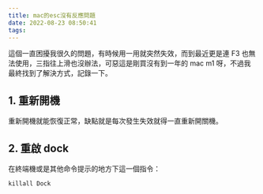 ```yaml
---
title: mac的esc沒有反應問題
date: 2022-08-23 08:50:41
tags:
---
```


這個一直困擾我很久的問題，有時候用一用就突然失效，而到最近更是連 F3 也無法使用，三指往上滑也沒辦法，可惡這是剛買沒有到一年的 mac m1 呀，不過我最終找到了解決方式，記錄一下。

<!--more-->

## 1. 重新開機

重新開機就能恢復正常，缺點就是每次發生失效就得一直重新開關機。

## 2. 重啟 dock

在終端機或是其他命令提示的地方下這一個指令：

```
killall Dock
```
